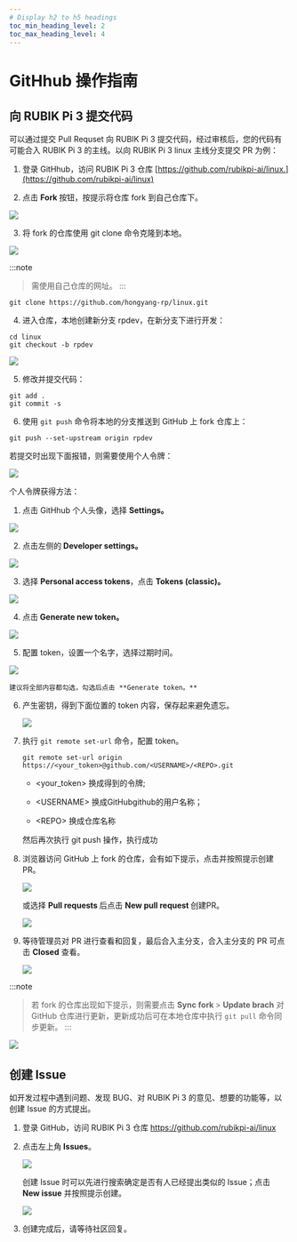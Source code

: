 ```yaml
---
# Display h2 to h5 headings
toc_min_heading_level: 2
toc_max_heading_level: 4
---
```


# GitHhub 操作指南

## 向 RUBIK Pi 3 提交代码

可以通过提交 Pull Requset 向 RUBIK Pi 3 提交代码，经过审核后，您的代码有可能合入 RUBIK Pi 3 的主线。以向 RUBIK Pi 3 linux 主线分支提交 PR 为例：

1. 登录 GitHhub，访问 RUBIK Pi 3 仓库 [https://github.com/rubikpi-ai/linux.](https://github.com/rubikpi-ai/linux)

2. 点击 **Fork&#x20;**&#x6309;钮，按提示将仓库 fork 到自己仓库下。

![](images/image-163.png)

3. 将 fork 的仓库使用 git clone 命令克隆到本地。

  ![](images/image-166.png)

  :::note
  >
  > 需使用自己仓库的网址。
  :::

  ```shell
  git clone https://github.com/hongyang-rp/linux.git
  ```

4. 进入仓库，本地创建新分支 rpdev，在新分支下进行开发：

  ```shell
  cd linux 
  git checkout -b rpdev
  ```

![](images/image-155.png)

5. 修改并提交代码：

  ```shell
  git add .   
  git commit -s
  ```

6. 使用 `git push` 命令将本地的分支推送到 GitHub 上 fork 仓库上：

  ```shell
  git push --set-upstream origin rpdev
  ```

若提交时出现下面报错，则需要使用个人令牌：

![](images/image-154.png)

个人令牌获得方法：

1. 点击 GitHhub 个人头像，选择 **Settings。**

![](images/image-153.png)

2. 点击左侧&#x7684;**&#x20;Developer settings。**

![](images/image-178.png)

3. 选择 **Personal access tokens**，点击 **Tokens (classic)。**

![](images/image-177.png)



4. 点&#x51FB;**&#x20;Generate new token。**

  ![](images/image-175.png)

5. 配置 token，设置一个名字，选择过期时间。

  ![](images/image-176.png)

    建议将全部内容都勾选，勾选后点击 **Generate token。**

6. 产生密钥，得到下面位置的 token 内容，保存起来避免遗忘。

   ![](images/image-170.png)

7. 执行 `git remote set-url` 命令，配置 token。

   ```shell
   git remote set-url origin  https://<your_token>@github.com/<USERNAME>/<REPO>.git
   ```

   * \<your\_token> 换成得到的令牌;

   * \<USERNAME> 换成GitHubgithub的用户名称；

   * \<REPO> 换成仓库名称

   然后再次执行 git push 操作，执行成功

8. 浏览器访问 GitHub 上 fork 的仓库，会有如下提示，点击并按照提示创建 PR。

   ![](images/image-172.png)

   或选择 **Pull requests&#x20;**&#x540E;点击 **New pull request&#x20;**&#x521B;建PR。

   ![](images/image-173.png)

9. 等待管理员对 PR 进行查看和回复，最后合入主分支，合入主分支的 PR 可点击 **Closed** 查看。

   ![](images/image-174.png)

:::note
>
> 若 fork 的仓库出现如下提示，则需要点击 **Sync fork&#x20;**> **Update brach** 对 GitHub 仓库进行更新，更新成功后可在本地仓库中执行 `git pull` 命令同步更新。
:::

![](images/image-169.png)

## 创建 Issue

如开发过程中遇到问题、发现 BUG、对 RUBIK Pi 3 的意见、想要的功能等，以创建 Issue 的方式提出。

1. 登录 GitHub，访问 RUBIK Pi 3 仓库 https://github.com/rubikpi-ai/linux

2. 点击左上&#x89D2;**&#x20;Issues**。

   ![](images/image-168.png)

   创建 Issue 时可以先进行搜索确定是否有人已经提出类似的 Issue；点击 **New issue** 并按照提示创建。

   ![](images/image-171.png)

3. 创建完成后，请等待社区回复。
